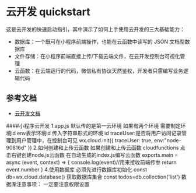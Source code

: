# 云开发 quickstart

这是云开发的快速启动指引，其中演示了如何上手使用云开发的三大基础能力：

- 数据库：一个既可在小程序前端操作，也能在云函数中读写的 JSON 文档型数据库
- 文件存储：在小程序前端直接上传/下载云端文件，在云开发控制台可视化管理
- 云函数：在云端运行的代码，微信私有协议天然鉴权，开发者只需编写业务逻辑代码

## 参考文档

- [云开发文档](https://developers.weixin.qq.com/miniprogram/dev/wxcloud/basis/getting-started.html)


####小程序云开发
1.app.js
默认传的是第一云环境 如果有两个环境 需要制定环境id 
env表示环境id 传入字符串形式的环境 id
traceUser:是否将用户访问记录管理到用户管理中，在控制台可见
wx.cloud.init({
        traceUser: true,
        env:"node-90816d"
      })
2.如何创建和上传云函数
如果创建和上传云函数
cloudfunctions 点击右键创建node.js云函数
在自动生成的index.js编写云函数
exports.main = async (event, context) => {
console.log(event)//用来接收前端传参
 return event.number 
}
4.使用数据库
必须先进行数据库初始化
const db=wx.cloud.database()
获取数据库集合
const todos=db.collection('list')
数据库注意事项：
一定要注意权限设置